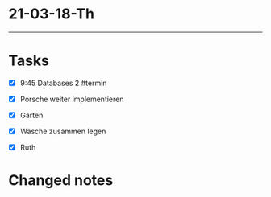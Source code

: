 # 21-03-18-Th

---
# Tasks
- [x] 9:45 Databases 2 #termin
- [x] Porsche weiter implementieren

- [x] Garten
- [x] Wäsche zusammen legen
- [x] Ruth 

# Changed notes
